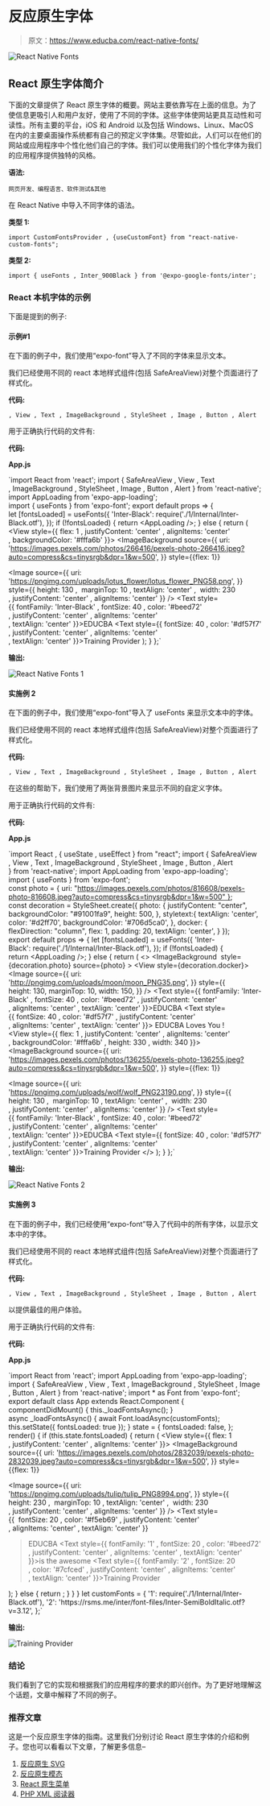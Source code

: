 # 反应原生字体

> 原文：<https://www.educba.com/react-native-fonts/>

![React Native Fonts](img/a4983d3e07dc7f605df8942f2f9c51d8.png)



## React 原生字体简介

下面的文章提供了 React 原生字体的概要。网站主要依靠写在上面的信息。为了使信息更吸引人和用户友好，使用了不同的字体。这些字体使网站更具互动性和可读性。所有主要的平台，iOS 和 Android 以及包括 Windows、Linux、MacOS 在内的主要桌面操作系统都有自己的预定义字体集。尽管如此，人们可以在他们的网站或应用程序中个性化他们自己的字体。我们可以使用我们的个性化字体为我们的应用程序提供独特的风格。

**语法:**

<small>网页开发、编程语言、软件测试&其他</small>

在 React Native 中导入不同字体的语法。

**类型 1:**

`import CustomFontsProvider
, {useCustomFont} from "react-native-custom-fonts";`

**类型 2:**

`import { useFonts
, Inter_900Black } from '@expo-google-fonts/inter';`

### React 本机字体的示例

下面是提到的例子:

#### 示例#1

在下面的例子中，我们使用“expo-font”导入了不同的字体来显示文本。

我们已经使用不同的 react 本地样式组件(包括 SafeAreaView)对整个页面进行了样式化。

**代码:**

`, View
, Text
, ImageBackground
, StyleSheet
, Image
, Button
, Alert`

用于正确执行代码的文件有:

**代码:**

**App.js**

`import React from 'react';
import {
SafeAreaView
, View
, Text
, ImageBackground
, StyleSheet
, Image
, Button
, Alert
} from 'react-native';
import AppLoading from 'expo-app-loading';
import { useFonts } from 'expo-font';
export default props => {
let [fontsLoaded] = useFonts({
'Inter-Black': require('./1/Internal/Inter-Black.otf'),
});
if (!fontsLoaded) {
return <AppLoading />;
} else {
return (
<View style={{ flex: 1
, justifyContent: 'center'
, alignItems: 'center'
, backgroundColor: '#fffa6b' }}>
<ImageBackground
source={{
uri:
'https://images.pexels.com/photos/266416/pexels-photo-266416.jpeg?auto=compress&cs=tinysrgb&dpr=1&w=500',
}}
style={{flex: 1}}
>
<Image
source={{
uri:
'https://pngimg.com/uploads/lotus_flower/lotus_flower_PNG58.png',
}}
style={{
height: 130
,  marginTop: 10
, textAlign: 'center'
,  width: 230
, justifyContent: 'center'
, alignItems: 'center'
}}
/>
<Text style={{ fontFamily: 'Inter-Black'
, fontSize: 40
, color: '#beed72'
, justifyContent: 'center'
, alignItems: 'center'
, textAlign: 'center' }}>EDUCBA</Text>
<Text style={{ fontSize: 40
, color: '#df57f7'
, justifyContent: 'center'
, alignItems: 'center'
, textAlign: 'center' }}>Training Provider</Text>
</ImageBackground>
</View>
);
}
};`

**输出:**

![React Native Fonts 1](img/059c80b41b1e7e76ffff39445e3f5faa.png)



#### 实施例 2

在下面的例子中，我们使用“expo-font”导入了 useFonts 来显示文本中的字体。

我们已经使用不同的 react 本地样式组件(包括 SafeAreaView)对整个页面进行了样式化。

**代码:**

`, View
, Text
, ImageBackground
, StyleSheet
, Image
, Button
, Alert`

在这些的帮助下，我们使用了两张背景图片来显示不同的自定义字体。

用于正确执行代码的文件有:

**代码:**

**App.js**

`import React
, { useState
, useEffect } from "react";
import {
SafeAreaView
, View
, Text
, ImageBackground
, StyleSheet
, Image
, Button
, Alert
} from 'react-native';
import AppLoading from 'expo-app-loading';
import { useFonts } from 'expo-font';
const photo = { uri: "https://images.pexels.com/photos/816608/pexels-photo-816608.jpeg?auto=compress&cs=tinysrgb&dpr=1&w=500" };
const decoration = StyleSheet.create({
photo: {
justifyContent: "center",
backgroundColor: "#91001fa9",
height: 500,
},
styletext:{
textAlign: 'center',
color: '#d2ff70',
backgroundColor: '#706d5ca0',
},
docker: {
flexDirection: "column",
flex: 1,
padding: 20,
textAlign: 'center',
}
});
export default props => {
let [fontsLoaded] = useFonts({
'Inter-Black': require('./1/Internal/Inter-Black.otf'),
});
if (!fontsLoaded) {
return <AppLoading />;
} else {
return (
<>
<ImageBackground  style={decoration.photo}
source={photo} >
<View style={decoration.docker}>
<Image
source={{
uri:
'http://pngimg.com/uploads/moon/moon_PNG35.png',
}}
style={{
height: 130,
marginTop: 10,
width: 150,
}}
/>
<Text style={{ fontFamily: 'Inter-Black'
, fontSize: 40
, color: '#beed72'
, justifyContent: 'center'
, alignItems: 'center'
, textAlign: 'center' }}>EDUCBA</Text>
<Text style={{ fontSize: 40
, color: '#df57f7'
, justifyContent: 'center'
, alignItems: 'center'
, textAlign: 'center' }}>
EDUCBA Loves You !
</Text>
<View style={{ flex: 1
, justifyContent: 'center'
, alignItems: 'center'
, backgroundColor: '#fffa6b'
, height: 330
, width: 340 }}>
<ImageBackground
source={{
uri:
'https://images.pexels.com/photos/136255/pexels-photo-136255.jpeg?auto=compress&cs=tinysrgb&dpr=1&w=500',
}}
style={{flex: 1}}
>
<Image
source={{
uri:
'https://pngimg.com/uploads/wolf/wolf_PNG23190.png',
}}
style={{
height: 130
,  marginTop: 10
, textAlign: 'center'
,  width: 230
, justifyContent: 'center'
, alignItems: 'center'
}}
/>
<Text style={{ fontFamily: 'Inter-Black'
, fontSize: 40
, color: '#beed72'
, justifyContent: 'center'
, alignItems: 'center'
, textAlign: 'center' }}>EDUCBA</Text>
<Text style={{ fontSize: 40
, color: '#df57f7'
, justifyContent: 'center'
, alignItems: 'center'
, textAlign: 'center' }}>Training Provider</Text>
</ImageBackground>
</View>
</View>
</ImageBackground>
</>
);
}
};`

**输出:**

![React Native Fonts 2](img/f39203f514860d502d41f1fbc6781e54.png)



#### 实施例 3

在下面的例子中，我们已经使用“expo-font”导入了代码中的所有字体，以显示文本中的字体。

我们已经使用不同的 react 本地样式组件(包括 SafeAreaView)对整个页面进行了样式化。

**代码:**

`, View
, Text
, ImageBackground
, StyleSheet
, Image
, Button
, Alert`

以提供最佳的用户体验。

用于正确执行代码的文件有:

**代码:**

**App.js**

`import React from 'react';
import AppLoading from 'expo-app-loading';
import {
SafeAreaView
, View
, Text
, ImageBackground
, StyleSheet
, Image
, Button
, Alert
} from 'react-native';
import * as Font from 'expo-font';
export default class App extends React.Component {
componentDidMount() {
this._loadFontsAsync();
}
async _loadFontsAsync() {
await Font.loadAsync(customFonts);
this.setState({ fontsLoaded: true });
}
state = {
fontsLoaded: false,
};
render() {
if (this.state.fontsLoaded) {
return (
<View style={{ flex: 1
, justifyContent: 'center'
, alignItems: 'center' }}>
<ImageBackground
source={{
uri:
'https://images.pexels.com/photos/2832039/pexels-photo-2832039.jpeg?auto=compress&cs=tinysrgb&dpr=1&w=500',
}}
style={{flex: 1}}
>
<Image
source={{
uri:
'https://pngimg.com/uploads/tulip/tulip_PNG8994.png',
}}
style={{
height: 230
,  marginTop: 10
, textAlign: 'center'
,  width: 230
, justifyContent: 'center'
, alignItems: 'center'
}}
/>
<Text style={{  fontSize: 20
, color: '#f5eb69'
, justifyContent: 'center'
, alignItems: 'center'
, textAlign: 'center'
}}
>EDUCBA</Text>
<Text style={{ fontFamily: '1'
, fontSize: 20
, color: '#beed72'
, justifyContent: 'center'
, alignItems: 'center'
, textAlign: 'center'
}}>is the awesome</Text>
<Text style={{ fontFamily: '2'
, fontSize: 20
, color: '#7cfced'
, justifyContent: 'center'
, alignItems: 'center'
, textAlign: 'center' }}>Training Provider</Text>
</ImageBackground>
</View>
);
} else {
return <AppLoading />;
}
}
}
let customFonts = {
'1': require('./1/Internal/Inter-Black.otf'),
'2': 'https://rsms.me/inter/font-files/Inter-SemiBoldItalic.otf?v=3.12',
};`

**输出:**

![Training Provider](img/665a758e3e5c0e89ac4bc4bc6a1a4a9d.png)



### 结论

我们看到了它的实现和根据我们的应用程序的要求的即兴创作。为了更好地理解这个话题，文章中解释了不同的例子。

### 推荐文章

这是一个反应原生字体的指南。这里我们分别讨论 React 原生字体的介绍和例子。您也可以看看以下文章，了解更多信息–

1.  [反应原生 SVG](https://www.educba.com/react-native-svg/)
2.  [反应原生模态](https://www.educba.com/react-native-modal/)
3.  [React 原生菜单](https://www.educba.com/react-native-menu/)
4.  [PHP XML 阅读器](https://www.educba.com/php-xml-reader/)





